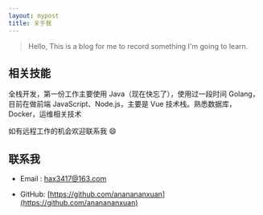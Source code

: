 ```yaml
---
layout: mypost
title: 关于我
---
```


> Hello, This is a blog for me to record something I'm going to learn.



## 相关技能

全栈开发，第一份工作主要使用 Java（现在快忘了），使用过一段时间 Golang，目前在做前端 JavaScript、Node.js，主要是 Vue 技术栈。熟悉数据库，Docker，运维相关技术

如有远程工作的机会欢迎联系我 😄

## 联系我

- Email&nbsp;: [hax3417@163.com](mailto:hax3417@163.com)

- GitHub: [https://github.com/ananananxuan](https://github.com/ananananxuan)
